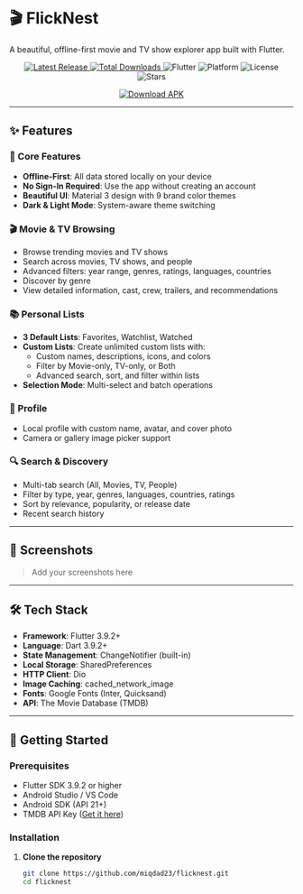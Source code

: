 # 🎬 FlickNest

A beautiful, offline-first movie and TV show explorer app built with Flutter.

<p align="center">
  <a href="https://github.com/miqdad23/FlickNest/releases">
    <img src="https://img.shields.io/github/v/release/miqdad23/FlickNest?color=blue&label=Latest%20Release" alt="Latest Release">
  </a>
  <a href="https://github.com/miqdad23/FlickNest/releases">
    <img src="https://img.shields.io/github/downloads/miqdad23/FlickNest/total?color=green" alt="Total Downloads">
  </a>
  <img src="https://img.shields.io/badge/Flutter-3.9.2+-02569B?logo=flutter" alt="Flutter">
  <img src="https://img.shields.io/badge/Platform-Android-3DDC84?logo=android" alt="Platform">
  <img src="https://img.shields.io/github/license/miqdad23/FlickNest?color=purple" alt="License">
  <img src="https://img.shields.io/github/stars/miqdad23/FlickNest?style=social" alt="Stars">
</p>

<p align="center">
  <a href="https://github.com/miqdad23/FlickNest/releases/latest">
    <img src="https://img.shields.io/badge/Download-Latest%20APK-blue?style=for-the-badge&logo=android" alt="Download APK">
  </a>
</p>

---

## ✨ Features

### 🎯 Core Features
- **Offline-First**: All data stored locally on your device
- **No Sign-In Required**: Use the app without creating an account
- **Beautiful UI**: Material 3 design with 9 brand color themes
- **Dark & Light Mode**: System-aware theme switching

### 🎬 Movie & TV Browsing
- Browse trending movies and TV shows
- Search across movies, TV shows, and people
- Advanced filters: year range, genres, ratings, languages, countries
- Discover by genre
- View detailed information, cast, crew, trailers, and recommendations

### 📚 Personal Lists
- **3 Default Lists**: Favorites, Watchlist, Watched
- **Custom Lists**: Create unlimited custom lists with:
  - Custom names, descriptions, icons, and colors
  - Filter by Movie-only, TV-only, or Both
  - Advanced search, sort, and filter within lists
- **Selection Mode**: Multi-select and batch operations

### 👤 Profile
- Local profile with custom name, avatar, and cover photo
- Camera or gallery image picker support

### 🔍 Search & Discovery
- Multi-tab search (All, Movies, TV, People)
- Filter by type, year, genres, languages, countries, ratings
- Sort by relevance, popularity, or release date
- Recent search history

---

## 📸 Screenshots

> Add your screenshots here

---

## 🛠️ Tech Stack

- **Framework**: Flutter 3.9.2+
- **Language**: Dart 3.9.2+
- **State Management**: ChangeNotifier (built-in)
- **Local Storage**: SharedPreferences
- **HTTP Client**: Dio
- **Image Caching**: cached_network_image
- **Fonts**: Google Fonts (Inter, Quicksand)
- **API**: The Movie Database (TMDB)

---

## 🚀 Getting Started

### Prerequisites

- Flutter SDK 3.9.2 or higher
- Android Studio / VS Code
- Android SDK (API 21+)
- TMDB API Key ([Get it here](https://www.themoviedb.org/settings/api))

### Installation

1. **Clone the repository**
   ```bash
   git clone https://github.com/miqdad23/flicknest.git
   cd flicknest
